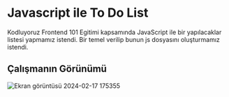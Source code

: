 # Javascript ile To Do List

Kodluyoruz Frontend 101 Egitimi kapsamında JavaScript ile bir yapılacaklar listesi yapmamız istendi. Bir temel verilip bunun js dosyasını oluşturmamız istendi.

## Çalışmanın Görünümü
![Ekran görüntüsü 2024-02-17 175355](https://github.com/meliskors/todolist/assets/97742178/208716fc-b8bd-44bf-92f5-d0ef9d294b79)
